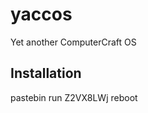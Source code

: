yaccos
======

Yet another ComputerCraft OS

Installation
------------

pastebin run Z2VX8LWj
reboot


